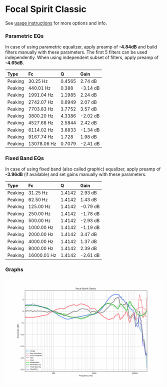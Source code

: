 # Focal Spirit Classic
See [usage instructions](https://github.com/jaakkopasanen/AutoEq#usage) for more options and info.

### Parametric EQs
In case of using parametric equalizer, apply preamp of **-4.84dB** and build filters manually
with these parameters. The first 5 filters can be used independently.
When using independent subset of filters, apply preamp of **-4.65dB**.

| Type    | Fc          |      Q | Gain     |
|:--------|:------------|:-------|:---------|
| Peaking | 30.25 Hz    | 0.4565 | 2.74 dB  |
| Peaking | 440.01 Hz   | 0.388  | -3.14 dB |
| Peaking | 1991.04 Hz  | 1.1985 | 2.24 dB  |
| Peaking | 2742.07 Hz  | 0.6949 | 2.07 dB  |
| Peaking | 7703.83 Hz  | 3.7752 | 3.57 dB  |
| Peaking | 3800.20 Hz  | 4.3386 | -2.02 dB |
| Peaking | 4527.68 Hz  | 2.5844 | 2.42 dB  |
| Peaking | 6114.02 Hz  | 3.6833 | -1.34 dB |
| Peaking | 9167.74 Hz  | 1.728  | 1.98 dB  |
| Peaking | 13078.06 Hz | 0.7079 | -2.41 dB |

### Fixed Band EQs
In case of using fixed band (also called graphic) equalizer, apply preamp of **-3.96dB**
(if available) and set gains manually with these parameters.

| Type    | Fc          |      Q | Gain     |
|:--------|:------------|:-------|:---------|
| Peaking | 31.25 Hz    | 1.4142 | 2.93 dB  |
| Peaking | 62.50 Hz    | 1.4142 | 1.43 dB  |
| Peaking | 125.00 Hz   | 1.4142 | -0.79 dB |
| Peaking | 250.00 Hz   | 1.4142 | -1.78 dB |
| Peaking | 500.00 Hz   | 1.4142 | -2.93 dB |
| Peaking | 1000.00 Hz  | 1.4142 | -1.19 dB |
| Peaking | 2000.00 Hz  | 1.4142 | 3.47 dB  |
| Peaking | 4000.00 Hz  | 1.4142 | 1.37 dB  |
| Peaking | 8000.00 Hz  | 1.4142 | 2.39 dB  |
| Peaking | 16000.01 Hz | 1.4142 | -2.61 dB |

### Graphs
![](./Focal%20Spirit%20Classic.png)